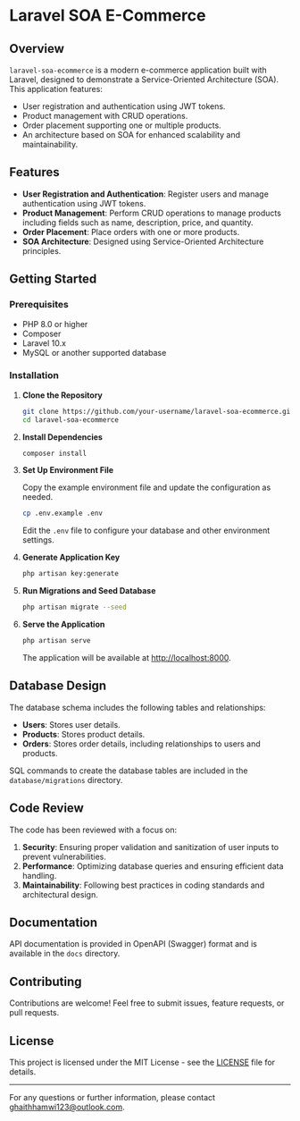 # Laravel SOA E-Commerce

## Overview

`laravel-soa-ecommerce` is a modern e-commerce application built with Laravel, designed to demonstrate a Service-Oriented Architecture (SOA). This application features:

- User registration and authentication using JWT tokens.
- Product management with CRUD operations.
- Order placement supporting one or multiple products.
- An architecture based on SOA for enhanced scalability and maintainability.

## Features

- **User Registration and Authentication**: Register users and manage authentication using JWT tokens.
- **Product Management**: Perform CRUD operations to manage products including fields such as name, description, price, and quantity.
- **Order Placement**: Place orders with one or more products.
- **SOA Architecture**: Designed using Service-Oriented Architecture principles.

## Getting Started

### Prerequisites

- PHP 8.0 or higher
- Composer
- Laravel 10.x
- MySQL or another supported database

### Installation

1. **Clone the Repository**

   ```bash
   git clone https://github.com/your-username/laravel-soa-ecommerce.git
   cd laravel-soa-ecommerce
   ```

2. **Install Dependencies**

   ```bash
   composer install
   ```

3. **Set Up Environment File**

   Copy the example environment file and update the configuration as needed.

   ```bash
   cp .env.example .env
   ```

   Edit the `.env` file to configure your database and other environment settings.

4. **Generate Application Key**

   ```bash
   php artisan key:generate
   ```

5. **Run Migrations and Seed Database**

   ```bash
   php artisan migrate --seed
   ```

6. **Serve the Application**

   ```bash
   php artisan serve
   ```

   The application will be available at [http://localhost:8000](http://localhost:8000).

## Database Design

The database schema includes the following tables and relationships:

- **Users**: Stores user details.
- **Products**: Stores product details.
- **Orders**: Stores order details, including relationships to users and products.

SQL commands to create the database tables are included in the `database/migrations` directory.

## Code Review

The code has been reviewed with a focus on:

1. **Security**: Ensuring proper validation and sanitization of user inputs to prevent vulnerabilities.
2. **Performance**: Optimizing database queries and ensuring efficient data handling.
3. **Maintainability**: Following best practices in coding standards and architectural design.

## Documentation

API documentation is provided in OpenAPI (Swagger) format and is available in the `docs` directory.

## Contributing

Contributions are welcome! Feel free to submit issues, feature requests, or pull requests.

## License

This project is licensed under the MIT License - see the [LICENSE](LICENSE) file for details.

---

For any questions or further information, please contact [ghaithhamwi123@outlook.com](mailto:ghaithhamwi123@outlook.com).
